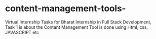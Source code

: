 # content-management-tools-
Virtual Internship Tasks for Bharat Internship in Full Stack Development, Task 1 is about the Contant Management Tool is done using Html, css, JAVASCRIPT etc
